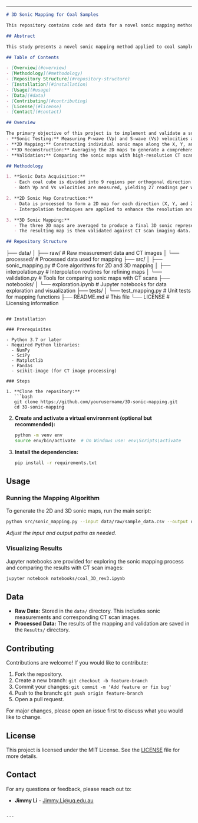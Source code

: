

---

```markdown
# 3D Sonic Mapping for Coal Samples

This repository contains code and data for a novel sonic mapping method applied to coal samples. The method utilizes non-destructive sonic tests and CT scan imaging for validation, enabling detailed visualization of the internal structure of coal samples.

## Abstract

This study presents a novel sonic mapping method applied to coal samples, verified by CT scan imaging. Cubic coal samples with side lengths of 50-70 mm were subjected to non-destructive sonic tests, measuring both P-wave (Vp) and S-wave (Vs) velocities. Each of the three orthogonal directions (X, Y, and Z) of the cube was divided into 9 regions, resulting in 27 Vp and 27 Vs measurements per sample. From these data, 2D sonic maps were constructed for each direction, and interpolation was employed to refine the mappings. A 3D sonic map was then generated by averaging the 2D maps. The 3D sonic mapping results were compared and validated against high-resolution CT scan images, confirming the reliability of this approach for mapping the internal structure of coal samples.

## Table of Contents

- [Overview](#overview)
- [Methodology](#methodology)
- [Repository Structure](#repository-structure)
- [Installation](#installation)
- [Usage](#usage)
- [Data](#data)
- [Contributing](#contributing)
- [License](#license)
- [Contact](#contact)

## Overview

The primary objective of this project is to implement and validate a sonic mapping technique that constructs detailed 2D and 3D maps of coal samples. The method involves:
- **Sonic Testing:** Measuring P-wave (Vp) and S-wave (Vs) velocities across 27 regions per sample.
- **2D Mapping:** Constructing individual sonic maps along the X, Y, and Z directions.
- **3D Reconstruction:** Averaging the 2D maps to generate a comprehensive 3D sonic map.
- **Validation:** Comparing the sonic maps with high-resolution CT scan images to ensure accuracy.

## Methodology

1. **Sonic Data Acquisition:** 
   - Each coal cube is divided into 9 regions per orthogonal direction.
   - Both Vp and Vs velocities are measured, yielding 27 readings per wave type per sample.

2. **2D Sonic Map Construction:**
   - Data is processed to form a 2D map for each direction (X, Y, and Z).
   - Interpolation techniques are applied to enhance the resolution and smooth the maps.

3. **3D Sonic Mapping:**
   - The three 2D maps are averaged to produce a final 3D sonic representation.
   - The resulting map is then validated against CT scan imaging data.

## Repository Structure

```
├── data/
│   ├── raw/                # Raw measurement data and CT images
│   └── processed/          # Processed data used for mapping
├── src/
│   ├── sonic_mapping.py    # Core algorithms for 2D and 3D mapping
│   ├── interpolation.py    # Interpolation routines for refining maps
│   └── validation.py       # Tools for comparing sonic maps with CT scans
├── notebooks/
│   └── exploration.ipynb   # Jupyter notebooks for data exploration and visualization
├── tests/
│   └── test_mapping.py     # Unit tests for mapping functions
├── README.md               # This file
└── LICENSE                 # Licensing information
```

## Installation

### Prerequisites

- Python 3.7 or later
- Required Python libraries:
  - NumPy
  - SciPy
  - Matplotlib
  - Pandas
  - scikit-image (for CT image processing)

### Steps

1. **Clone the repository:**
   ```bash
   git clone https://github.com/yourusername/3D-sonic-mapping.git
   cd 3D-sonic-mapping
   ```

2. **Create and activate a virtual environment (optional but recommended):**
   ```bash
   python -m venv env
   source env/bin/activate  # On Windows use: env\Scripts\activate
   ```

3. **Install the dependencies:**
   ```bash
   pip install -r requirements.txt
   ```

## Usage

### Running the Mapping Algorithm

To generate the 2D and 3D sonic maps, run the main script:
```bash
python src/sonic_mapping.py --input data/raw/sample_data.csv --output data/processed/sonic_map.png
```
*Adjust the input and output paths as needed.*

### Visualizing Results

Jupyter notebooks are provided for exploring the sonic mapping process and comparing the results with CT scan images:
```bash
jupyter notebook notebooks/coal_3D_rev3.ipynb
```

## Data

- **Raw Data:** Stored in the `data/` directory. This includes sonic measurements and corresponding CT scan images.
- **Processed Data:** The results of the mapping and validation are saved in the `Results/` directory.

## Contributing

Contributions are welcome! If you would like to contribute:
1. Fork the repository.
2. Create a new branch: `git checkout -b feature-branch`
3. Commit your changes: `git commit -m 'Add feature or fix bug'`
4. Push to the branch: `git push origin feature-branch`
5. Open a pull request.

For major changes, please open an issue first to discuss what you would like to change.

## License

This project is licensed under the MIT License. See the [LICENSE](LICENSE) file for more details.

## Contact

For any questions or feedback, please reach out to:

- **Jimmy Li** - Jimmy.Li@uq.edu.au  

```

---
